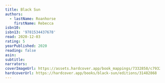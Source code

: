 ```yaml
---
title: Black Sun
authors:
  - lastName: Roanhorse
    firstName: Rebecca
isbn10:
isbn13: '9781534437678'
read: 2020-12-03
rating: 5
yearPublished: 2020
reading: false
asin:
subtitle:
narrators:
coverImageUrl: https://assets.hardcover.app/book_mappings/7332858/c7932f5d466a101153b9b0eeeccb38100363f8aa.jpeg
hardcoverUrl: https://hardcover.app/books/black-sun/editions/31482868
---
```


